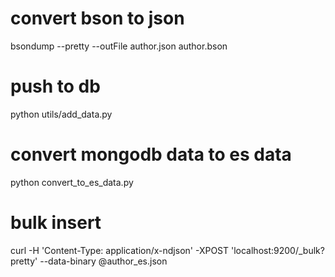 # convert bson to json 
bsondump --pretty --outFile author.json author.bson
# push to db 
python utils/add_data.py

# convert mongodb data to es data
python convert_to_es_data.py

# bulk insert
curl -H 'Content-Type: application/x-ndjson' -XPOST 'localhost:9200/_bulk?pretty' --data-binary @author_es.json